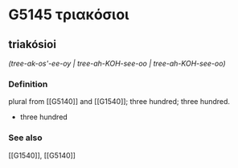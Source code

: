 # G5145 τριακόσιοι

## triakósioi

_(tree-ak-os'-ee-oy | tree-ah-KOH-see-oo | tree-ah-KOH-see-oo)_

### Definition

plural from [[G5140]] and [[G1540]]; three hundred; three hundred.

- three hundred

### See also

[[G1540]], [[G5140]]

